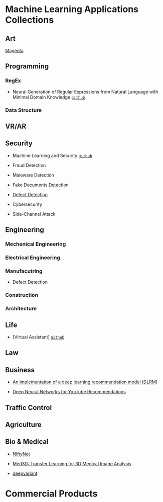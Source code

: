 # Machine Learning Applications Collections

## Art

[Magenta](https://magenta.tensorflow.org/)

## Programming

### RegEx

* Neural Generation of Regular Expressions from Natural Language with Minimal Domain Knowledge [`github`](https://github.com/nicholaslocascio/deep-regex)

### Data Structure

## VR/AR

## Security

* Machine Learning and Security [`github`](https://github.com/13o-bbr-bbq/machine_learning_security)

* Fraud Detection

* Maleware Detection

* Fake Documents Detection

* [Defect Detection](https://devblogs.nvidia.com/automatic-defect-inspection-using-the-nvidia-end-to-end-deep-learning-platform/)

* Cybersecurity

* Side-Channel Attack

## Engineering

### Mechenical Engineering

### Electrical Engineering

### Manufacutring

* Defect Detection

### Construction

### Architecture


## Life

* [Virtual Assistant] [`github`](https://github.com/DragonComputer/Dragonfire)

## Law

## Business

* [An implementation of a deep learning recommendation model (DLRM)](https://github.com/facebookresearch/dlrm?utm_source=mybridge&utm_medium=blog&utm_campaign=read_more)

* [Deep Neural Networks for YouTube Recommendations](https://research.google/pubs/pub45530/)

## Traffic Control

## Agriculture

## Bio & Medical

* [NiftyNet](https://github.com/NifTK/NiftyNet)

* [Med3D: Transfer Learning for 3D Medical Image Analysis](https://github.com/Tencent/MedicalNet)

* [deepvariant](https://github.com/google/deepvariant)

# Commercial Products
